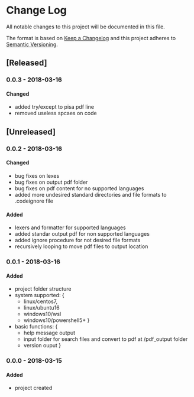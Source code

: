 # Change Log
All notable changes to this project will be documented in this file.

The format is based on [Keep a Changelog](http://keepachangelog.com/)
and this project adheres to [Semantic Versioning](http://semver.org/).

## [Released]
### 0.0.3 - 2018-03-16
#### Changed
- added try/except to pisa pdf line
- removed useless spcaes on code

## [Unreleased]
### 0.0.2 - 2018-03-16
#### Changed
- bug fixes on lexes
- bug fixes on output pdf folder
- bug fixes on pdf content for no supported languages
- added more undesired standard directories and file formats to .codeignore file

#### Added
- lexers and formatter for supported languages
- added standar output pdf for non supported languages
- added ignore procedure for not desired file formats
- recursively looping to move pdf files to output location

### 0.0.1 - 2018-03-16
#### Added
- project folder structure
- system supported: {
	- linux/centos7,
    - linux/ubuntu16
    - windows10/wsl
    - windows10/powershell5+
}
- basic functions: {
	- help message output
    - input folder for search files and convert to pdf at /pdf_output folder
    - version ouput
}

### 0.0.0 - 2018-03-15
#### Added
- project created